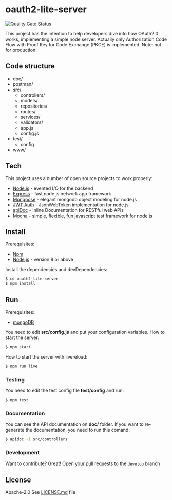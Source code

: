# oauth2-lite-server

[![Quality Gate Status](https://sonarcloud.io/api/project_badges/measure?project=a-longhi_oauth2-lite-server&metric=alert_status)](https://sonarcloud.io/dashboard?id=a-longhi_oauth2-lite-server)

This project has the intention to help developers dive into how OAuth2.0 works, implementing a simple node server.
Actually only Authorization Code Flow with Proof Key for Code Exchange (PKCE) is implemented.
Note: not for production.

## Code structure

- doc/
- postman/
- src/
    - controllers/
    - models/
    - repositories/
    - routes/
    - services/
    - validators/
    - app.js
    - config.js
- test/
    - config
- www/

## Tech

This project uses a number of open source projects to work properly:

* [Node.js](https://nodejs.org/) - evented I/O for the backend
* [Express](http://expressjs.com/) - fast node.js network app framework
* [Mongoose](http://mongoosejs.com/) - elegant mongodb object modeling for node.js
* [JWT Auth](http://mongoosejs.com/) - JsonWebToken implementation for node.js
* [apiDoc](http://apidocjs.com/) - Inline Documentation for RESTful web APIs
* [Mocha](https://mochajs.org/) - simple, flexible, fun javascript test framework for node.js


## Install
Prerequisites:

* [Npm](https://www.npmjs.com/)
* [Node.js](https://nodejs.org/) - version 8 or above

Install the dependencies and devDependencies:

```sh
$ cd oauth2-lite-server
$ npm install
```

## Run
Prerequisites:
* [mongoDB](https://www.mongodb.com/)


You need to edit **src/config.js** and put your configuration variables.
How to start the server:

```sh
$ npm start
```

How to start the server with livereload:

```sh
$ npm run live
```

### Testing

You need to edit the test config file **test/config** and run:

```sh
$ npm test
```

### Documentation

You can see the API documentation on **doc/** folder. If you want to re-generate the documentation, you need to run this comand:

```sh
$ apidoc -i src/controllers
```

### Development

Want to contribute? Great! Open your pull requests to the `develop` branch

License
----

Apache-2.0
See [LICENSE.md](LICENSE) file

